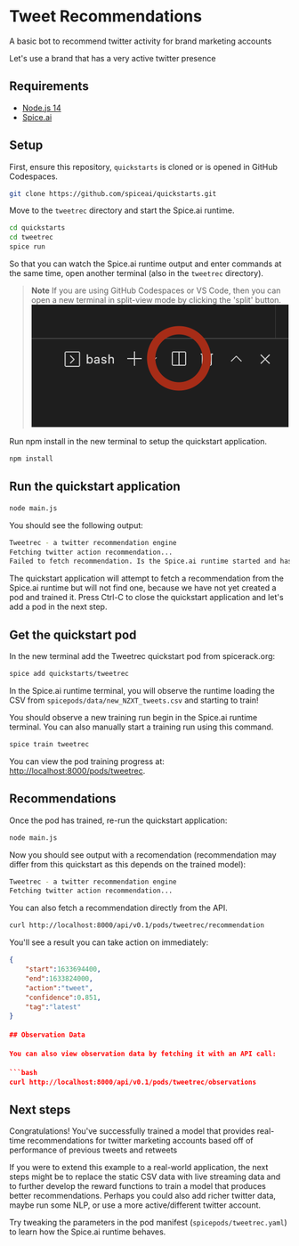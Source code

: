 # Tweet Recommendations

A basic bot to recommend twitter activity for brand marketing accounts

Let's use a brand that has a very active twitter presence

## Requirements

- [Node.js 14](https://nodejs.org/)
- [Spice.ai](https://docs.spiceai.org/getting-started/install-spiceai/)

## Setup

First, ensure this repository, `quickstarts` is cloned or is opened in GitHub Codespaces.

```bash
git clone https://github.com/spiceai/quickstarts.git
```

Move to the `tweetrec` directory and start the Spice.ai runtime.

```bash
cd quickstarts
cd tweetrec
spice run
```

So that you can watch the Spice.ai runtime output and enter commands at the same time, open another terminal (also in the `tweetrec` directory).

> **Note**
> If you are using GitHub Codespaces or VS Code, then you can open a new terminal in split-view mode by clicking the 'split' button.
> ![alt](/.imgs/split_terminal.png)

Run npm install in the new terminal to setup the quickstart application.

```bash
npm install
```

## Run the quickstart application

```bash
node main.js
```

You should see the following output:

```bash
Tweetrec - a twitter recommendation engine
Fetching twitter action recommendation...
Failed to fetch recommendation. Is the Spice.ai runtime started and has a pod been added?
```

The quickstart application will attempt to fetch a recommendation from the Spice.ai runtime but will not find one, because we have not yet created a pod and trained it. Press Ctrl-C to close the quickstart application and let's add a pod in the next step.

## Get the quickstart pod

In the new terminal add the Tweetrec quickstart pod from spicerack.org:

```bash
spice add quickstarts/tweetrec
```

In the Spice.ai runtime terminal, you will observe the runtime loading the CSV from `spicepods/data/new_NZXT_tweets.csv` and starting to train!

You should observe a new training run begin in the Spice.ai runtime terminal. You can also manually start a training run using this command.

```bash
spice train tweetrec
```

You can view the pod training progress at: [http://localhost:8000/pods/tweetrec](http://localhost:8000/pods/tweetrec).

## Recommendations

Once the pod has trained, re-run the quickstart application:

```bash
node main.js
```

Now you should see output with a recomendation (recommendation may differ from this quickstart as this depends on the trained model):

```bash
Tweetrec - a twitter recommendation engine
Fetching twitter action recommendation...

```

You can also fetch a recommendation directly from the API.

```bash
curl http://localhost:8000/api/v0.1/pods/tweetrec/recommendation
```

You'll see a result you can take action on immediately:

```json
{
    "start":1633694400,
    "end":1633824000,
    "action":"tweet",
    "confidence":0.851,
    "tag":"latest"
}

## Observation Data

You can also view observation data by fetching it with an API call:

```bash
curl http://localhost:8000/api/v0.1/pods/tweetrec/observations
```

## Next steps

Congratulations! You've successfully trained a model that provides real-time recommendations for twitter marketing accounts based off of performance of previous tweets and retweets

If you were to extend this example to a real-world application, the next steps might be to replace the static CSV data with live streaming data and to further develop the reward functions to train a model that produces better recommendations.
Perhaps you could also add richer twitter data, maybe run some NLP, or use a more active/different twitter account. 

Try tweaking the parameters in the pod manifest (`spicepods/tweetrec.yaml`) to learn how the Spice.ai runtime behaves.

